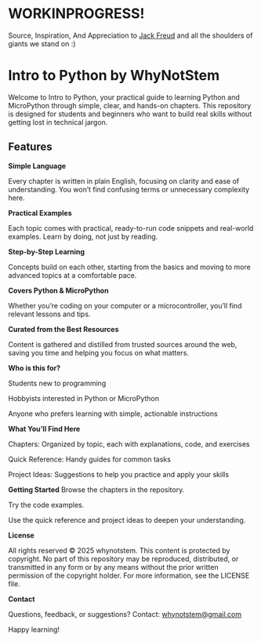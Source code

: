 # WORKINPROGRESS! 

Source, Inspiration, And Appreciation to [Jack Freud](https://github.com/jackfrued/Python-100-Days/) and all the shoulders of giants we stand on :) 

# Intro to Python by WhyNotStem


Welcome to Intro to Python, your practical guide to learning Python and MicroPython through simple, clear, and hands-on chapters. This repository is designed for students and beginners who want to build real skills without getting lost in technical jargon.


## Features

**Simple Language**

Every chapter is written in plain English, focusing on clarity and ease of understanding. You won’t find confusing terms or unnecessary complexity here.

**Practical Examples**

Each topic comes with practical, ready-to-run code snippets and real-world examples. Learn by doing, not just by reading.

**Step-by-Step Learning**

Concepts build on each other, starting from the basics and moving to more advanced topics at a comfortable pace.

**Covers Python & MicroPython**

Whether you’re coding on your computer or a microcontroller, you’ll find relevant lessons and tips.

**Curated from the Best Resources**

Content is gathered and distilled from trusted sources around the web, saving you time and helping you focus on what matters.

**Who is this for?**

Students new to programming

Hobbyists interested in Python or MicroPython

Anyone who prefers learning with simple, actionable instructions

**What You’ll Find Here**

Chapters: Organized by topic, each with explanations, code, and exercises

Quick Reference: Handy guides for common tasks

Project Ideas: Suggestions to help you practice and apply your skills

**Getting Started**
Browse the chapters in the repository.

Try the code examples.

Use the quick reference and project ideas to deepen your understanding.

**License**

All rights reserved © 2025 whynotstem.
This content is protected by copyright. No part of this repository may be reproduced, distributed, or transmitted in any form or by any means without the prior written permission of the copyright holder.
For more information, see the LICENSE file.

**Contact**

Questions, feedback, or suggestions?
Contact: whynotstem@gmail.com

Happy learning!
